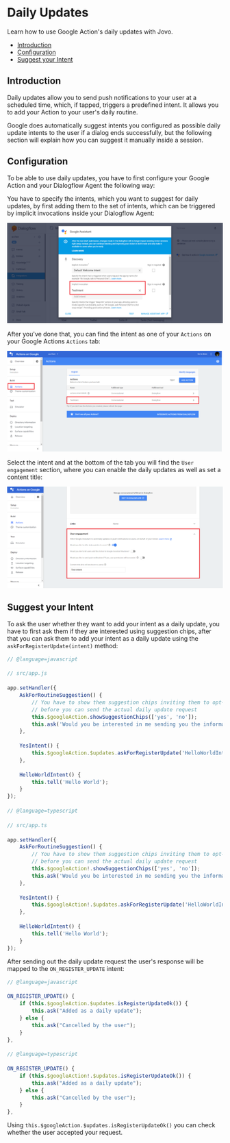 # Daily Updates

Learn how to use Google Action's daily updates with Jovo.

* [Introduction](#introduction)
* [Configuration](#configuration)
* [Suggest your Intent](#suggest-your-intent)

## Introduction

Daily updates allow you to send push notifications to your user at a scheduled time, which, if tapped, triggers a predefined intent. It allows you to add your Action to your user's daily routine.

Google does automatically suggest intents you configured as possible daily update intents to the user if a dialog ends successfully, but the following section will explain how you can suggest it manually inside a session.

## Configuration

To be able to use daily updates, you have to first configure your Google Action and your Dialogflow Agent the following way:

You have to specify the intents, which you want to suggest for daily updates, by first adding them to the set of intents, which can be triggered by implicit invocations inside your Dialogflow Agent:

![Dialogflow Implicit Invocation](../img/dialogflow-implicit-invocation.png)

After you've done that, you can find the intent as one of your `Actions` on your Google Actions `Actions` tab:

![Google Action Actions](../img/google-action-actions.png)

Select the intent and at the bottom of the tab you will find the `User engagement` section, where you can enable the daily updates as well as set a content title:

![Google Action Action User Engagement](../img/google-action-action-daily-updates.png)

## Suggest your Intent

To ask the user whether they want to add your intent as a daily update, you have to first ask them if they are interested using suggestion chips, after that you can ask them to add your intent as a daily update using the `askForRegisterUpdate(intent)` method:

```javascript
// @language=javascript

// src/app.js

app.setHandler({
    AskForRoutineSuggestion() {
        // You have to show them suggestion chips inviting them to opt-in, 
        // before you can send the actual daily update request
        this.$googleAction.showSuggestionChips(['yes', 'no']);
        this.ask('Would you be interested in me sending you the information daily?');
    },

    YesIntent() {
        this.$googleAction.$updates.askForRegisterUpdate('HelloWorldIntent');
    },

    HelloWorldIntent() {
        this.tell('Hello World');
    }
});

// @language=typescript

// src/app.ts

app.setHandler({
    AskForRoutineSuggestion() {
        // You have to show them suggestion chips inviting them to opt-in, 
        // before you can send the actual daily update request
        this.$googleAction!.showSuggestionChips(['yes', 'no']);
        this.ask('Would you be interested in me sending you the information daily?');
    },

    YesIntent() {
        this.$googleAction!.$updates.askForRegisterUpdate('HelloWorldIntent');
    },

    HelloWorldIntent() {
        this.tell('Hello World');
    }
});
```

After sending out the daily update request the user's response will be mapped to the `ON_REGISTER_UPDATE` intent:

```javascript
// @language=javascript

ON_REGISTER_UPDATE() {
    if (this.$googleAction.$updates.isRegisterUpdateOk()) {
        this.ask("Added as a daily update");
    } else {
        this.ask("Cancelled by the user");
    }
},

// @language=typescript

ON_REGISTER_UPDATE() {
    if (this.$googleAction!.$updates.isRegisterUpdateOk()) {
        this.ask("Added as a daily update");
    } else {
        this.ask("Cancelled by the user");
    }
},
```

Using `this.$googleAction.$updates.isRegisterUpdateOk()` you can check whether the user accepted your request.